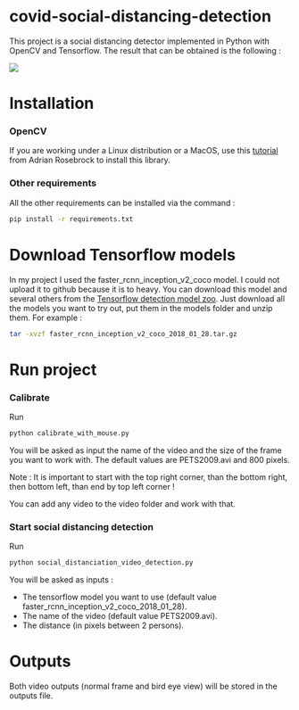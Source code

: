 # covid-social-distancing-detection

This project is a social distancing detector implemented in Python with OpenCV and Tensorflow.
The result that can be obtained is the following :

![](/img/result.gif)

# Installation

### OpenCV
If you are working under a Linux distribution or a MacOS, use this [tutorial](https://www.pyimagesearch.com/2018/09/19/pip-install-opencv/) from Adrian Rosebrock to install this library.

### Other requirements
All the other requirements can be installed via the command : 
```bash
pip install -r requirements.txt
```

# Download Tensorflow models

In my project I used the faster_rcnn_inception_v2_coco model. I could not upload it to github because it is to heavy. You can download this model and several others from the [Tensorflow detection model zoo](https://github.com/tensorflow/models/blob/master/research/object_detection/g3doc/detection_model_zoo.md). 
Just download all the models you want to try out, put them in the models folder and unzip them. For example :
```bash
tar -xvzf faster_rcnn_inception_v2_coco_2018_01_28.tar.gz
```

# Run project

### Calibrate
Run 
```bash
python calibrate_with_mouse.py
```
You will be asked as input the name of the video and the size of the frame you want to work with. The default values are PETS2009.avi and 800 pixels.

Note : It is important to start with the top right corner, than the bottom right, then bottom left, than end by top left corner !

You can add any video to the video folder and work with that.

### Start social distancing detection
Run 
```bash
python social_distanciation_video_detection.py
```
You will be asked as inputs :
- The tensorflow model you want to use (default value faster_rcnn_inception_v2_coco_2018_01_28).
- The name of the video (default value PETS2009.avi).
- The distance (in pixels between 2 persons).

# Outputs
Both video outputs (normal frame and bird eye view) will be stored in the outputs file.

